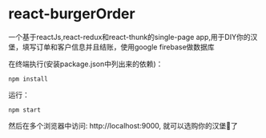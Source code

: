 # react-burgerOrder

一个基于reactJs,react-redux和react-thunk的single-page app,用于DIY你的汉堡，填写订单和客户信息并且结账，使用google firebase做数据库











在终端执行(安装package.json中列出来的依赖)：

```
npm install
```

运行：

```
npm start
```

然后在多个浏览器中访问: http://localhost:9000, 就可以选购你的汉堡🍔了

